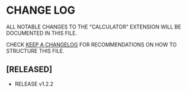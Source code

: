 # CHANGE LOG

ALL NOTABLE CHANGES TO THE "CALCULATOR" EXTENSION WILL BE DOCUMENTED IN THIS FILE.

CHECK [KEEP A CHANGELOG](HTTP://KEEPACHANGELOG.COM/) FOR RECOMMENDATIONS ON HOW TO STRUCTURE THIS FILE.

## [RELEASED]

- RELEASE v1.2.2